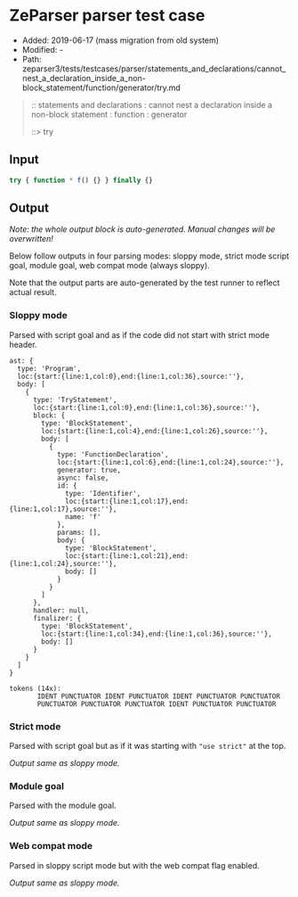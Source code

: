 # ZeParser parser test case

- Added: 2019-06-17 (mass migration from old system)
- Modified: -
- Path: zeparser3/tests/testcases/parser/statements_and_declarations/cannot_nest_a_declaration_inside_a_non-block_statement/function/generator/try.md

> :: statements and declarations : cannot nest a declaration inside a non-block statement : function : generator
>
> ::> try

## Input

`````js
try { function * f() {} } finally {}
`````

## Output

_Note: the whole output block is auto-generated. Manual changes will be overwritten!_

Below follow outputs in four parsing modes: sloppy mode, strict mode script goal, module goal, web compat mode (always sloppy).

Note that the output parts are auto-generated by the test runner to reflect actual result.

### Sloppy mode

Parsed with script goal and as if the code did not start with strict mode header.

`````
ast: {
  type: 'Program',
  loc:{start:{line:1,col:0},end:{line:1,col:36},source:''},
  body: [
    {
      type: 'TryStatement',
      loc:{start:{line:1,col:0},end:{line:1,col:36},source:''},
      block: {
        type: 'BlockStatement',
        loc:{start:{line:1,col:4},end:{line:1,col:26},source:''},
        body: [
          {
            type: 'FunctionDeclaration',
            loc:{start:{line:1,col:6},end:{line:1,col:24},source:''},
            generator: true,
            async: false,
            id: {
              type: 'Identifier',
              loc:{start:{line:1,col:17},end:{line:1,col:17},source:''},
              name: 'f'
            },
            params: [],
            body: {
              type: 'BlockStatement',
              loc:{start:{line:1,col:21},end:{line:1,col:24},source:''},
              body: []
            }
          }
        ]
      },
      handler: null,
      finalizer: {
        type: 'BlockStatement',
        loc:{start:{line:1,col:34},end:{line:1,col:36},source:''},
        body: []
      }
    }
  ]
}

tokens (14x):
       IDENT PUNCTUATOR IDENT PUNCTUATOR IDENT PUNCTUATOR PUNCTUATOR
       PUNCTUATOR PUNCTUATOR PUNCTUATOR IDENT PUNCTUATOR PUNCTUATOR
`````

### Strict mode

Parsed with script goal but as if it was starting with `"use strict"` at the top.

_Output same as sloppy mode._

### Module goal

Parsed with the module goal.

_Output same as sloppy mode._

### Web compat mode

Parsed in sloppy script mode but with the web compat flag enabled.

_Output same as sloppy mode._
